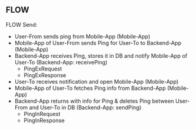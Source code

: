 
## FLOW

FLOW Send:
- User-From sends ping from Mobile-App (Mobile-App)
- Mobile-App of User-From sends Ping for User-To to Backend-App (Mobile-App)
- Backend-App receives Ping, stores it in DB and notify Mobile-App of User-To (Backend-App: receivePing)
  - PingExRequest
  - PingExResponse
- User-To receives notification and open Mobile-App (Mobile-App)
- Mobile-App of User-To fetches Ping info from Backend-App (Mobile-App)
- Backend-App returns with info for Ping & deletes Ping between User-From and User-To in DB (Backend-App: sendPing)
  - PingInRequest
  - PingInResponse
